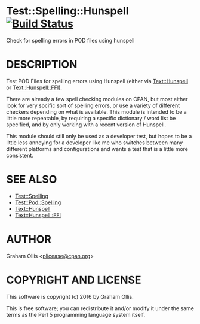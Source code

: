 # Test::Spelling::Hunspell [![Build Status](https://secure.travis-ci.org/plicease/Test-Spelling-Hunspell.png)](http://travis-ci.org/plicease/Test-Spelling-Hunspell)

Check for spelling errors in POD files using hunspell

# DESCRIPTION

Test POD Files for spelling errors using Hunspell (either via
[Text::Hunspell](https://metacpan.org/pod/Text::Hunspell) or [Text::Hunspell::FFI](https://metacpan.org/pod/Text::Hunspell::FFI)).

There are already a few spell checking modules on CPAN, but most
either look for very spcific sort of spelling errors, or use a
variety of different checkers depending on what is available.
This module is intended to be a little more repeatable, by
requiring a specific dictionary / word list be specified, and
by only working with a recent version of Hunspell.

This module should still only be used as a developer test, but
hopes to be a little less annoying for a developer like me who
switches between many different platforms and configurations
and wants a test that is a little more consistent.

# SEE ALSO

- [Test::Spelling](https://metacpan.org/pod/Test::Spelling)
- [Test::Pod::Spelling](https://metacpan.org/pod/Test::Pod::Spelling)
- [Text::Hunspell](https://metacpan.org/pod/Text::Hunspell)
- [Text::Hunspell::FFI](https://metacpan.org/pod/Text::Hunspell::FFI)

# AUTHOR

Graham Ollis &lt;plicease@cpan.org>

# COPYRIGHT AND LICENSE

This software is copyright (c) 2016 by Graham Ollis.

This is free software; you can redistribute it and/or modify it under
the same terms as the Perl 5 programming language system itself.
